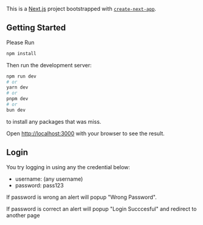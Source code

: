 This is a [Next.js](https://nextjs.org) project bootstrapped with [`create-next-app`](https://nextjs.org/docs/app/api-reference/cli/create-next-app).

## Getting Started

Please Run 

```bash
npm install
```

Then run the development server:

```bash
npm run dev
# or
yarn dev
# or
pnpm dev
# or
bun dev
```


to install any packages that was miss.

Open [http://localhost:3000](http://localhost:3000) with your browser to see the result.


## Login

You try logging in using any the credential below:

- username: (any username)
- password: pass123

If password is wrong an alert will popup "Wrong Password".

If password is correct an alert will popup "Login Succcesful" and redirect to another page
